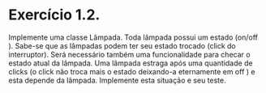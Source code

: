 # Exercício 1.2.
Implemente uma classe Lâmpada. Toda lâmpada possui um estado (on/off ). Sabe-se que as lâmpadas podem ter seu estado trocado (click do interruptor). Será necessário também uma funcionalidade para checar o estado atual da lâmpada. Uma lâmpada estraga após uma quantidade de clicks (o click não troca mais o estado deixando-a eternamente em off ) e esta depende da lâmpada. Implemente esta situação e seu teste.
